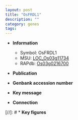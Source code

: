 ```yaml
---
layout: post
title: "OsFRDL1"
description: ""
category: genes
tags: 
---
```


* **Information**  
    + Symbol: OsFRDL1  
    + MSU: [LOC_Os03g11734](http://rice.uga.edu/cgi-bin/ORF_infopage.cgi?orf=LOC_Os03g11734)  
    + RAPdb: [Os03g0216700](http://rapdb.dna.affrc.go.jp/viewer/gbrowse_details/irgsp1?name=Os03g0216700)  

* **Publication**  

* **Genbank accession number**  

* **Key message**  

* **Connection**  

[//]: # * **Key figures**  


